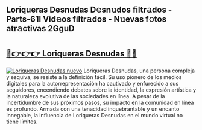 ## Loriqueras Desnudas D𝚎sn𝚞dos filtr𝚊dos - Parts-61I Vid𝚎os filtr𝚊dos - N𝚞evas f𝚘tos atr𝚊ctivas 2GguD

# <h2><a href="http://mb81zvt.tromn.icu/?c=Loriqueras+Desnudas">🔗👉👉👉 Loriqueras Desnudas 🔗🔗</a></h2>

[![Loriqueras Desnudas nuevo](https://i.imgur.com/pEAQMta.gif)](http://mb81zvt.tromn.icu/?c=Loriqueras+Desnudas)
Loriqueras Desnudas, una persona compleja y esquiva, se resiste a la definición fácil. Su uso pionero de los medios digitales para la autorrepresentación ha cautivado y enfurecido a sus seguidores, encendiendo debates sobre la identidad, la expresión artística y la naturaleza evolutiva de las sociedades en línea. A pesar de la incertidumbre de sus próximos pasos, su impacto en la comunidad en línea es profundo. Armada con una tenacidad inquebrantable y un encanto innegable, la influencia de Loriqueras Desnudas en el mundo virtual no tiene límites.
